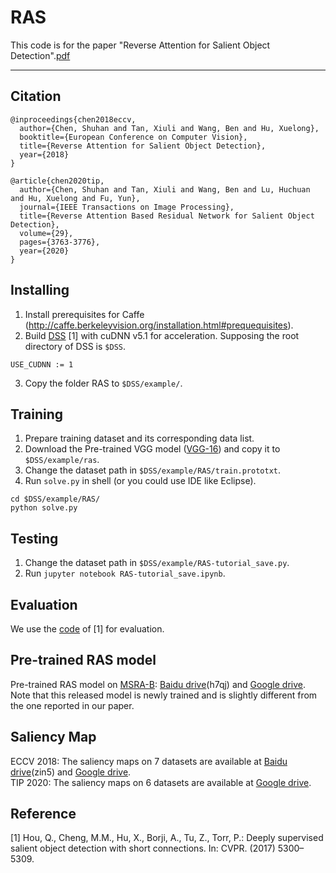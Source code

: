 # RAS
This code is for the paper "Reverse Attention for Salient Object Detection".[pdf](https://arxiv.org/pdf/1807.09940.pdf)

---

Citation
---
```
@inproceedings{chen2018eccv, 
  author={Chen, Shuhan and Tan, Xiuli and Wang, Ben and Hu, Xuelong}, 
  booktitle={European Conference on Computer Vision}, 
  title={Reverse Attention for Salient Object Detection}, 
  year={2018}
} 
```
```
@article{chen2020tip, 
  author={Chen, Shuhan and Tan, Xiuli and Wang, Ben and Lu, Huchuan and Hu, Xuelong and Fu, Yun}, 
  journal={IEEE Transactions on Image Processing}, 
  title={Reverse Attention Based Residual Network for Salient Object Detection},
  volume={29},  
  pages={3763-3776},
  year={2020}
} 
```

Installing
---
1. Install prerequisites for Caffe (http://caffe.berkeleyvision.org/installation.html#prequequisites).<br>
2. Build [DSS](https://github.com/Andrew-Qibin/caffe_dss) [1] with cuDNN v5.1 for acceleration. Supposing the root directory of DSS is ``$DSS``.<br>
```
USE_CUDNN := 1
```
3. Copy the folder RAS to ``$DSS/example/``.<br>

Training
---
1. Prepare training dataset and its corresponding data list.<br>
2. Download the Pre-trained VGG model ([VGG-16](http://vcl.ucsd.edu/hed/5stage-vgg.caffemodel)) and copy it to ``$DSS/example/ras``.<br>
3. Change the dataset path in ``$DSS/example/RAS/train.prototxt``.<br>
4. Run ``solve.py`` in shell (or you could use IDE like Eclipse).<br>

```
cd $DSS/example/RAS/
python solve.py
```

Testing
---
1. Change the dataset path in ``$DSS/example/RAS-tutorial_save.py``.<br>
2. Run ``jupyter notebook RAS-tutorial_save.ipynb``.<br>

Evaluation
---
We use the [code](https://github.com/MingMingCheng/CmCode/tree/master/CmLib/Illustration) of [1] for evaluation.

Pre-trained RAS model 
---
Pre-trained RAS model on [MSRA-B](https://people.cs.umass.edu/~hzjiang/drfi/index.html): [Baidu drive](https://pan.baidu.com/s/1aM2VYUioCpsReOQ-42POoA)(h7qj) and [Google drive](https://drive.google.com/open?id=1vDHzr0O7qcQcx0qkzz0iSe5qTPn8h6J0).<br>
Note that this released model is newly trained and is slightly different from the one reported in our paper.

Saliency Map
---
ECCV 2018: The saliency maps on 7 datasets are available at [Baidu drive](https://pan.baidu.com/s/1fG-LO48CwZOeFIqH2Xvc2Q)(zin5) and [Google drive](https://drive.google.com/open?id=1OTgOYlZoTOFOIHwxEDBYkZbAS7L3UKcP).<br>
TIP 2020: The saliency maps on 6 datasets are available at [Google drive](https://drive.google.com/open?id=16FRhqXEhtWQ8dJh8TzaY-C182TdsAfFQ).<br>

Reference
---
[1] Hou, Q., Cheng, M.M., Hu, X., Borji, A., Tu, Z., Torr, P.: Deeply supervised
salient object detection with short connections. In: CVPR. (2017) 5300–5309.
